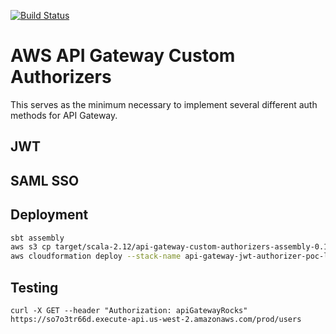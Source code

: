 [![Build Status](https://travis-ci.org/billyjf/api-gateway-custom-authorizers.svg?branch=master)](https://travis-ci.org/billyjf/api-gateway-custom-authorizers)

# AWS API Gateway Custom Authorizers
This serves as the minimum necessary to implement several different auth methods for API Gateway.

## JWT


## SAML SSO

## Deployment
```bash
sbt assembly
aws s3 cp target/scala-2.12/api-gateway-custom-authorizers-assembly-0.1.jar s3://api-gateway-auth-poc/jars/
aws cloudformation deploy --stack-name api-gateway-jwt-authorizer-poc-lambda --template-file cloudformation/lambda.yaml --capabilities CAPABILITY_NAMED_IAM
```

## Testing
`curl -X GET --header "Authorization: apiGatewayRocks" https://so7o3tr66d.execute-api.us-west-2.amazonaws.com/prod/users`